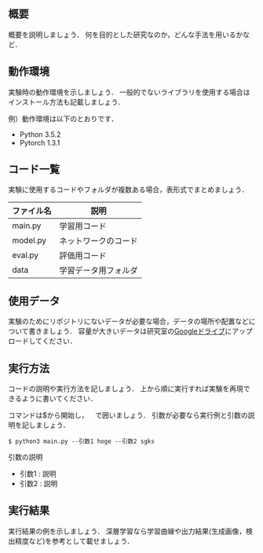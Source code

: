 ## 概要
概要を説明しましょう．
何を目的とした研究なのか，どんな手法を用いるかなど．

## 動作環境
実験時の動作環境を示しましょう．
一般的でないライブラリを使用する場合はインストール方法も記載しましょう．

例）動作環境は以下のとおりです．

* Python 3.5.2
* Pytorch 1.3.1

## コード一覧
実験に使用するコードやフォルダが複数ある場合，表形式でまとめましょう．

|ファイル名|説明|
|--|--|
|main.py|学習用コード|
|model.py|ネットワークのコード|
|eval.py|評価用コード|
|data|学習データ用フォルダ|


## 使用データ
実験のためにリポジトリにないデータが必要な場合，データの場所や配置などについて書きましょう．
容量が大きいデータは研究室の[Googleドライブ](https://drive.google.com/drive/u/2/folders/1fmr4m96i_kFHo2y__5JtFjnw0Ensofoa)にアップロードしてください．

## 実行方法
コードの説明や実行方法を記しましょう．
上から順に実行すれば実験を再現できるように書いてください．

コマンドは$から開始し，``  ``で囲いましょう．
引数が必要なら実行例と引数の説明を記しましょう．

``$ python3 main.py --引数1 hoge --引数2 sgks``

引数の説明
* 引数1 : 説明
* 引数2 : 説明


## 実行結果

実行結果の例を示しましょう．
深層学習なら学習曲線や出力結果(生成画像，検出精度など)を参考として載せましょう．
